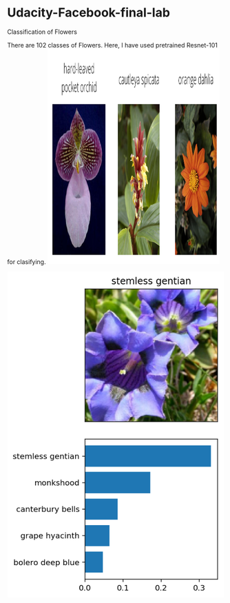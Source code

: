 # Udacity-Facebook-final-lab
Classification of Flowers

There are 102 classes of Flowers. Here, I have used pretrained Resnet-101 for clasifying.
<img src="imgs/Flowers.png" width="400" height="500"> 

<img src="imgs/inference_example.png"> 


